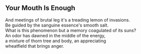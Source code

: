 Your Mouth Is Enough
--------------------
And meetings of brutal leg it's a treading lemon of invasions.  
Be guided by the sanguine essence's smooth salt.  
What is this phenomenon but a memory coagulated of its suns?  
An odor has dawned in the middle of the energy,  
a mixture of thorn tree and body, an appreciating  
wheatfield that brings anger.  
